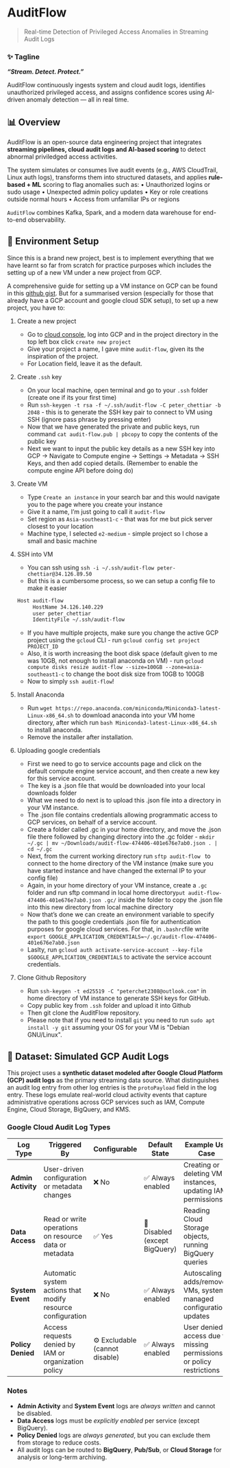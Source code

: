 # AuditFlow
> Real-time Detection of Privileged Access Anomalies in Streaming Audit Logs

### ✨ Tagline

_**“Stream. Detect. Protect.”**_

AuditFlow continuously ingests system and cloud audit logs, identifies unauthorized privileged access, and assigns confidence scores using AI-driven anomaly detection — all in real time.

## 📊 Overview

AuditFlow is an open-source data engineering project that integrates **streaming pipelines, cloud audit logs and AI-based scoring** to detect abnormal priviledged access activities.

The system simulates or consumes live audit events (e.g., AWS CloudTrail, Linux auth logs), transforms them into structured datasets, and applies **rule-based + ML** scoring to flag anomalies such as:
	•	Unauthorized logins or sudo usage
	•	Unexpected admin policy updates
	•	Key or role creations outside normal hours
	•	Access from unfamiliar IPs or regions

`AuditFlow` combines Kafka, Spark, and a modern data warehouse for end-to-end observability.

## 🧩 Environment Setup

Since this is a brand new project, best is to implement everything that we have learnt so far from scratch for practice purposes which includes the setting up of a new VM under a new project from GCP. 

A comprehensive guide for setting up a VM instance on GCP can be found in this [github gist](https://gist.github.com/peterchettiar/6e719cd2bbdb3e6aae4e6d1895670687). But for a summarised version (especially for those that already have a GCP account and google cloud SDK setup), to set up a new project, you have to:
1. Create a new project
    - Go to [cloud console](http://console.cloud.google.com), log into GCP and in the project directory in the top left box click `create new project`
    - Give your project a name, I gave mine `audit-flow`, given its the inspiration of the project.
    - For Location field, leave it as the default.

2. Create `.ssh` key
    - On your local machine, open terminal and go to your `.ssh` folder (create one if its your first time)
    - Run `ssh-keygen -t rsa -f ~/.ssh/audit-flow -C peter_chettiar -b 2048` - this is to generate the SSH key pair to connect to VM using SSH (ignore pass phrase by pressing enter)
    - Now that we have generated the private and public keys, run command `cat audit-flow.pub | pbcopy` to copy the contents of the public key
    - Next we want to input the public key details as a new SSH key into GCP -> Navigate to Compute engine -> Settings -> Metadata -> SSH Keys, and then add copied details. (Remember to enable the compute engine API before doing do)

3. Create VM
    - Type `Create an instance` in your search bar and this would navigate you to the page where you create your instance
    - Give it a name, I’m just going to call it `audit-flow`
    - Set region as `Asia-southeast1-c` - that was for me but pick server closest to your location
    - Machine type, I selected `e2-medium` - simple project so I chose a small and basic machine

4. SSH into VM
    - You can ssh using `ssh -i ~/.ssh/audit-flow peter-chettiar@34.126.89.50` 
    - But this is a cumbersome process, so we can setup a config file to make it easier
  	```bash
	Host audit-flow
		 HostName 34.126.140.229
		 user peter_chettiar
		 IdentityFile ~/.ssh/audit-flow
	```
    - If you have multiple projects, make sure you change the active GCP project using the `gcloud` CLI - run `gcloud config set project PROJECT_ID`
    - Also, it is worth increasing the boot disk space (default given to me was 10GB, not enough to install anaconda on VM) - run `gcloud compute disks resize audit-flow --size=100GB --zone=asia-southeast1-c` to change the boot disk size from 10GB to 100GB
    - Now to simply `ssh audit-flow`!
  
5. Install Anaconda
    - Run `wget https://repo.anaconda.com/miniconda/Miniconda3-latest-Linux-x86_64.sh` to download anaconda into your VM home directory, after which run `bash Miniconda3-latest-Linux-x86_64.sh` to install anaconda.
    - Remove the installer after installation.
  
6. Uploading google credentials
    - First we need to go to service accounts page and click on the default compute engine service account, and then create a new key for this service account.
    - The key is a .json file that would be downloaded into your local downloads folder
    - What we need to do next is to upload this .json file into a directory in your VM instance. 
    - The .json file contains credentials allowing programmatic access to GCP services, on behalf of a service account.
    - Create a folder called .gc in your home directory, and move the .json file there followed by changing directory into the .gc folder - `mkdir ~/.gc | mv ~/Downloads/audit-flow-474406-401e676e7ab0.json . | cd ~/.gc`
    - Next, from the current working directory run `sftp audit-flow ` to connect to the home directory of the VM instance (make sure you have started instance and have changed the external IP to your config file)
    - Again, in your home directory of your VM instance, create a `.gc` folder and run sftp command in local home directory`put audit-flow-474406-401e676e7ab0.json .gc/` inside the folder to copy the .json file into this new directory from local machine directory
    - Now that’s done we can create an environment variable to specify the path to this google credentials .json file for authentication purposes for google cloud services. For that, in `.bashrc`file write `export GOOGLE_APPLICATION_CREDENTIALS=~/.gc/audit-flow-474406-401e676e7ab0.json`
    - Laslty, run `gcloud auth activate-service-account --key-file $GOOGLE_APPLICATION_CREDENTIALS` to activate the service account credentials.
  
7. Clone Github Repository 
    - Run `ssh-keygen -t ed25519 -C "peterchet2308@outlook.com"` in home directory of VM instance to generate SSH keys for GitHub.
    - Copy public key from `.ssh` folder and upload it into Github
    - Then git clone the AuditFlow repository.
    - Please note that if you need to install `git` you need to run `sudo apt install -y git` assuming your OS for your VM is "Debian GNU/Linux".
  
## 🧾 Dataset: Simulated GCP Audit Logs

This project uses a **synthetic dataset modeled after Google Cloud Platform (GCP) audit logs** as the primary streaming data source. What distinguishes an audit log entry from other log entries is the `protoPayload` field in the log entry. These logs emulate real-world cloud activity events that capture administrative operations across GCP services such as IAM, Compute Engine, Cloud Storage, BigQuery, and KMS.

### Google Cloud Audit Log Types

| **Log Type** | **Triggered By** | **Configurable** | **Default State** | **Example Use Case** | **Key Notes** |
|---------------|------------------|------------------|-------------------|----------------------|----------------|
| **Admin Activity** | User-driven configuration or metadata changes | ❌ No | ✅ Always enabled | Creating or deleting VM instances, updating IAM permissions | Logs persist even if the Cloud Logging API is disabled |
| **Data Access** | Read or write operations on resource data or metadata | ✅ Yes | 🚫 Disabled (except BigQuery) | Reading Cloud Storage objects, running BigQuery queries | May generate large log volumes and incur additional costs; doesn’t log public access (`allUsers`, `allAuthenticatedUsers`) |
| **System Event** | Automatic system actions that modify resource configuration | ❌ No | ✅ Always enabled | Autoscaling adds/removes VMs, system-managed configuration updates | Tracks non-user (system) operations; cannot be disabled |
| **Policy Denied** | Access requests denied by IAM or organization policy | ⚙️ Excludable (cannot disable) | ✅ Always enabled | User denied access due to missing permissions or policy restrictions | Useful for security monitoring and policy enforcement; storage incurs cost |

### Notes
- **Admin Activity** and **System Event** logs are *always written* and cannot be disabled.  
- **Data Access** logs must be *explicitly enabled* per service (except BigQuery).  
- **Policy Denied** logs are *always generated*, but you can exclude them from storage to reduce costs.  
- All audit logs can be routed to **BigQuery**, **Pub/Sub**, or **Cloud Storage** for analysis or long-term archiving.

